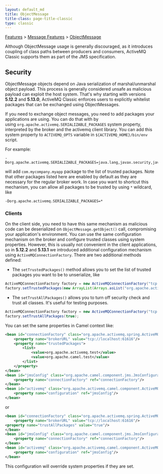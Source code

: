 ```yaml
---
layout: default_md
title: ObjectMessage 
title-class: page-title-classic
type: classic
---
```


[Features](features) > [Message Features](message-features) > [ObjectMessage](objectmessage)


Although ObjectMessage usage is generally discouraged, as it introduces coupling of class paths between producers and consumers, ActiveMQ Classic supports them as part of the JMS specification.

Security
--------

ObjectMessage objects depend on Java serialization of marshal/unmarshal object payload. This process is generally considered unsafe as malicious payload can exploit the host system. That's why starting with versions **5.12.2** and **5.13.0**, ActiveMQ Classic enforces users to explicitly whitelist packages that can be exchanged using ObjectMessages.

If you need to exchange object messages, you need to add packages your applications are using. You can do that with by using `org.apache.activemq.SERIALIZABLE_PACKAGES` system property, interpreted by the broker and the activemq client library. You can add this system property to `ACTIVEMQ_OPTS` variable in `${ACTIVEMQ_HOME}/bin/env` script.

For example:
```
-Dorg.apache.activemq.SERIALIZABLE_PACKAGES=java.lang,javax.security,java.util,org.apache.activemq,org.fusesource.hawtbuf,com.thoughtworks.xstream.mapper,com.mycompany.myapp
```
will add `com.mycompany.myapp` package to the list of trusted packages. Note that other packages listed here are enabled by default as they are necessary for the regular broker work. In case you want to shortcut this mechanism, you can allow all packages to be trusted by using `*` wildcard, like
```
-Dorg.apache.activemq.SERIALIZABLE_PACKAGES=*
```
### Clients

On the client side, you need to have this same mechanism as malicious code can be deserialized on `ObjectMessage.getObject()` call, compromising your application's environment. You can use the same configuration mechanism on the broker and configure trusted classes using system properties. However, this is usually not convenient in the client applications, so in **5.12.2** and **5.13.1** we introduced additional configuration mechanism using `ActiveMQConnectionFactory`. There are two additional methods defined:

*   The `setTrustedPackages()` method allows you to set the list of trusted packages you want to be to unserialize, like
```java
ActiveMQConnectionFactory factory = new ActiveMQConnectionFactory("tcp://localhost:61616");
factory.setTrustedPackages(new ArrayList(Arrays.asList("org.apache.activemq.test,org.apache.camel.test".split(","))));
```
*   The `setTrustAllPackages()` allows you to turn off security check and trust all classes. It's useful for testing purposes.
```java
ActiveMQConnectionFactory factory = new ActiveMQConnectionFactory("tcp://localhost:61616");
factory.setTrustAllPackages(true);
```
You can set the same properties in Camel context like:

```xml
<bean id="connectionFactory" class="org.apache.activemq.spring.ActiveMQConnectionFactory">
    <property name="brokerURL" value="tcp://localhost:61616"/>
    <property name="trustedPackages">
        <list>
            <value>org.apache.activemq.test</value>
            <value>org.apache.camel.test</value>
        </list>
    </property>
</bean>
<bean id="jmsConfig" class="org.apache.camel.component.jms.JmsConfiguration">
    <property name="connectionFactory" ref="connectionFactory"/>
</bean>
<bean id="activemq" class="org.apache.activemq.camel.component.ActiveMQComponent">
    <property name="configuration" ref="jmsConfig"/>
</bean>
```

or

```xml
<bean id="connectionFactory" class="org.apache.activemq.spring.ActiveMQConnectionFactory">
    <property name="brokerURL" value="tcp://localhost:61616"/>
<property name="trustAllPackages" value="true"/>
</bean>
<bean id="jmsConfig" class="org.apache.camel.component.jms.JmsConfiguration">
    <property name="connectionFactory" ref="connectionFactory"/>
</bean>
<bean id="activemq" class="org.apache.activemq.camel.component.ActiveMQComponent">
    <property name="configuration" ref="jmsConfig"/>
</bean>
```

This configuration will override system properties if they are set.

